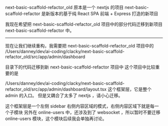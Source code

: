 next-basic-scaffold-refactor_old 原本是一个 nextjs 的项目
next-basic-scaffold-refactor 是新版本的基于纯 React SPA 前端 + Express 打造的新项目

我现在希望把 next-basic-scaffold-refactor_old 项目中的部分代码迁移到新项目  next-basic-scaffold-refactor 中。

------
现在让我们继续重构，我需要把 next-basic-scaffold-refactor_old 项目中的 
/Users/danney/dev/ai-coding/clacky/next-basic-scaffold-refactor_old/src/app/admin/dashboard

目录下的代码迁移到新 next-basic-scaffold-refactor  项目中
这个项目中比较重要的是

/Users/danney/dev/ai-coding/clacky/next-basic-scaffold-refactor_old/src/app/admin/dashboard/layout.tsx 这个框架层，它是整个 admin 的入口。
但是又耦合了太多了 nextjs ，请小心迁移。

这个框架层是一个左侧 sidebar 右侧内容区域的模式，右侧内容区域下就是每一个子模块
另外在 online-users 中，还涉及到了 websocket ，所以暂时不要迁移 online-users 模块，这个模块后续我会单独再讨论。